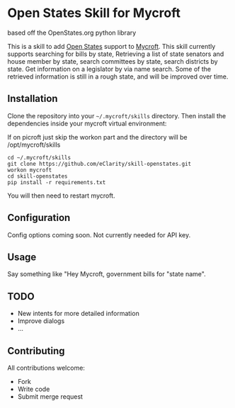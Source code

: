 # Open States Skill for Mycroft

based off the OpenStates.org python library

This is a skill to add [Open States](https://openstates.org/) support to
[Mycroft](https://mycroft.ai). This skill currently supports searching for bills by state, Retrieving a list of state senators and house member by state, search committees by state, search districts by state.  Get information on a legislator by via name search.  Some of the retrieved information is still in a rough state, and will be improved over time.

## Installation

Clone the repository into your `~/.mycroft/skills` directory. Then install the
dependencies inside your mycroft virtual environment:

If on picroft just skip the workon part and the directory will be /opt/mycroft/skills

```
cd ~/.mycroft/skills
git clone https://github.com/eClarity/skill-openstates.git
workon mycroft
cd skill-openstates
pip install -r requirements.txt
```

You will then need to restart mycroft.

## Configuration

Config options coming soon.  Not currently needed for API key.


## Usage

Say something like "Hey Mycroft, government bills for "state name". 
 

## TODO
 * New intents for more detailed information
 * Improve dialogs
 * ...

## Contributing

All contributions welcome:

 * Fork
 * Write code
 * Submit merge request



